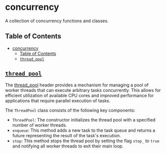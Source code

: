 # concurrency

A collection of concurrency functions and classes.

## Table of Contents

- [concurrency](#concurrency)
  - [Table of Contents](#table-of-contents)
  - [`thread_pool`](#thread_pool)

## [`thread_pool`](thread_pool.h)

The [thread_pool](thread_pool.h) header provides a mechanism for managing a pool of worker threads that can execute arbitrary tasks concurrently. This allows for efficient utilization of available CPU cores and improved performance for applications that require parallel execution of tasks.

The `ThreadPool` class consists of the following key components:
- `ThreadPool`: The constructor initializes the thread pool with a specified number of worker threads.
- `enqueue`: This method adds a new task to the task queue and returns a future representing the result of the task's execution.
- `stop`: This method stops the thread pool by setting the flag `stop_` to `true` and notifying all worker threads to exit their main loop.
